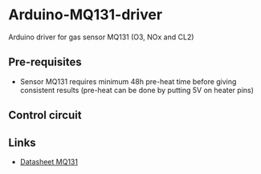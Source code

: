 # Arduino-MQ131-driver
Arduino driver for gas sensor MQ131 (O3, NOx and CL2)

## Pre-requisites
 * Sensor MQ131 requires minimum 48h pre-heat time before giving consistent results (pre-heat can be done by putting 5V on heater pins)
 
## Control circuit


## Links
 * [Datasheet MQ131](https://github.com/ostaquet/Arduino-MQ131-driver/blob/master/datasheet/MQ131.pdf)
